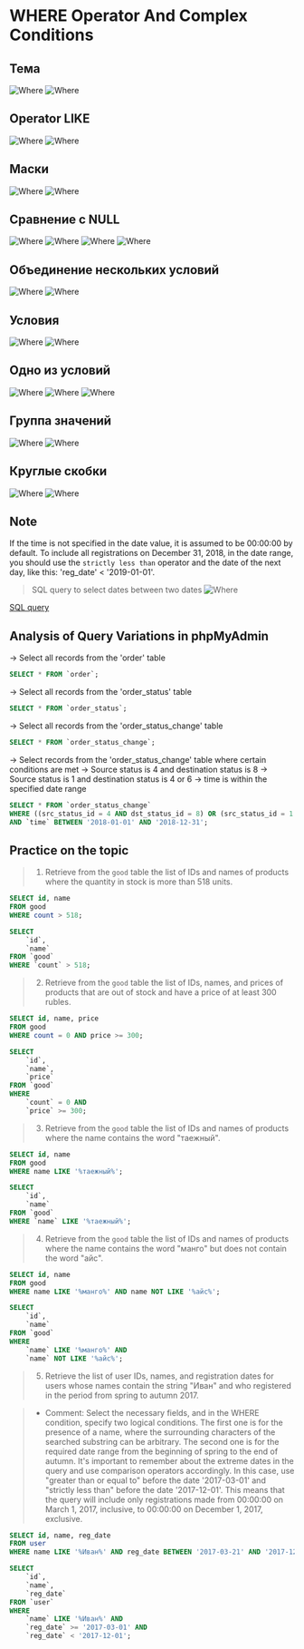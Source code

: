 # WHERE Operator And Complex Conditions

## Тема 
![Where](../images/where09.png)
![Where](../images/where10.png)

## Operator LIKE
![Where](../images/where12.png)
![Where](../images/where11.png)

## Маски
![Where](../images/where13.png)
![Where](../images/where14.png)

## Сравнение с NULL
![Where](../images/where15.png)
![Where](../images/where16.png)
![Where](../images/where17.png)
![Where](../images/where18.png)

## Объединение нескольких условий
![Where](../images/where19.png)
![Where](../images/where20.png)

## Условия
![Where](../images/where21.png)
![Where](../images/where22.png)

## Одно из условий
![Where](../images/where23.png)
![Where](../images/where24.png)
![Where](../images/where25.png)

## Группа значений
![Where](../images/where26.png)
![Where](../images/where27.png)

## Круглые скобки
![Where](../images/where28.png)
![Where](../images/where29.png)

## Note 
If the time is not specified in the date value, it is assumed to be 00:00:00 by default. 
To include all registrations on December 31, 2018, in the date range, you should use the `strictly less than` operator and the date of the next day, like this: 'reg_date' < '2019-01-01'.

> SQL query to select dates between two dates
![Where](../images/where30.png)

[SQL query](https://stackoverflow.com/questions/5125076/sql-query-to-select-dates-between-two-dates/22081848#22081848)


## Analysis of Query Variations in phpMyAdmin

-> Select all records from the 'order' table
```sql
SELECT * FROM `order`;
```
-> Select all records from the 'order_status' table
```sql
SELECT * FROM `order_status`;
```
-> Select all records from the 'order_status_change' table
```sql
SELECT * FROM `order_status_change`;
```
-> Select records from the 'order_status_change' table where certain conditions are met
-> Source status is 4 and destination status is 8
-> Source status is 1 and destination status is 4 or 6
-> time is within the specified date range

```sql
SELECT * FROM `order_status_change` 
WHERE ((src_status_id = 4 AND dst_status_id = 8) OR (src_status_id = 1 AND dst_status_id IN(4, 6)))
AND `time` BETWEEN '2018-01-01' AND '2018-12-31';
```

## Practice on the topic

> 1. Retrieve from the `good` table the list of IDs and names of products where the quantity in stock is more than 518 units.

```sql
SELECT id, name
FROM good
WHERE count > 518;
```

```sql
SELECT
    `id`,
    `name`
FROM `good`
WHERE `count` > 518;
```

> 2. Retrieve from the `good` table the list of IDs, names, and prices of products that are out of stock and have a price of at least 300 rubles.
```sql
SELECT id, name, price
FROM good
WHERE count = 0 AND price >= 300;
```

```sql
SELECT
    `id`,
    `name`,
    `price`
FROM `good`
WHERE
    `count` = 0 AND
    `price` >= 300;
```

> 3. Retrieve from the `good` table the list of IDs and names of products where the name contains the word "таежный".
```sql
SELECT id, name
FROM good
WHERE name LIKE '%таежный%';
```

```sql
SELECT
    `id`,
    `name`
FROM `good`
WHERE `name` LIKE '%таежный%';
```

> 4. Retrieve from the `good` table the list of IDs and names of products where the name contains the word "манго" but does not contain the word "айс".
```sql
SELECT id, name
FROM good
WHERE name LIKE '%манго%' AND name NOT LIKE '%айс%';
```

```sql
SELECT
    `id`,
    `name`
FROM `good`
WHERE
    `name` LIKE '%манго%' AND
    `name` NOT LIKE '%айс%';
```

> 5. Retrieve the list of user IDs, names, and registration dates for users whose names contain the string "Иван" and who registered in the period from spring to autumn 2017.

>- Comment: Select the necessary fields, and in the WHERE condition, specify two logical conditions. The first one is for the presence of a name, where the surrounding characters of the searched substring can be arbitrary. The second one is for the required date range from the beginning of spring to the end of autumn. It's important to remember about the extreme dates in the query and use comparison operators accordingly. In this case, use "greater than or equal to" before the date '2017-03-01' and "strictly less than" before the date '2017-12-01'. This means that the query will include only registrations made from 00:00:00 on March 1, 2017, inclusive, to 00:00:00 on December 1, 2017, exclusive.

```sql
SELECT id, name, reg_date
FROM user
WHERE name LIKE '%Иван%' AND reg_date BETWEEN '2017-03-21' AND '2017-12-01';
```

```sql
SELECT
    `id`,
    `name`,
    `reg_date`
FROM `user`
WHERE
    `name` LIKE '%Иван%' AND
    `reg_date` >= '2017-03-01' AND
    `reg_date` < '2017-12-01';
```
